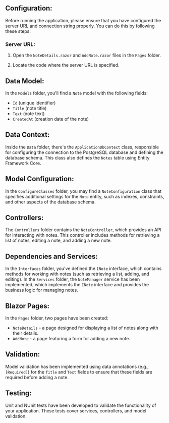 ## Configuration:

Before running the application, please ensure that you have configured the server URL and connection string properly. You can do this by following these steps:

### Server URL:

1. Open the `NoteDetails.razor` and `AddNote.razor` files in the `Pages` folder.

2. Locate the code where the server URL is specified.
   
## Data Model:

In the `Models` folder, you'll find a `Note` model with the following fields:
- `Id` (unique identifier)
- `Title` (note title)
- `Text` (note text)
- `CreatedAt` (creation date of the note)

## Data Context:

Inside the `Data` folder, there's the `ApplicationDbContext` class, responsible for configuring the connection to the PostgreSQL database and defining the database schema. This class also defines the `Notes` table using Entity Framework Core.

## Model Configuration:

In the `ConfigureClasses` folder, you may find a `NoteConfiguration` class that specifies additional settings for the `Note` entity, such as indexes, constraints, and other aspects of the database schema.

## Controllers:

The `Controllers` folder contains the `NoteController`, which provides an API for interacting with notes. This controller includes methods for retrieving a list of notes, editing a note, and adding a new note.

## Dependencies and Services:

In the `Interfaces` folder, you've defined the `INote` interface, which contains methods for working with notes (such as retrieving a list, adding, and editing).
In the `Services` folder, the `NoteManager` service has been implemented, which implements the `INote` interface and provides the business logic for managing notes.

## Blazor Pages:

In the `Pages` folder, two pages have been created:
- `NoteDetails` - a page designed for displaying a list of notes along with their details.
- `AddNote` - a page featuring a form for adding a new note.

## Validation:

Model validation has been implemented using data annotations (e.g., `[Required]`) for the `Title` and `Text` fields to ensure that these fields are required before adding a note.

## Testing:

Unit and NUnit tests have been developed to validate the functionality of your application. These tests cover services, controllers, and model validation.
